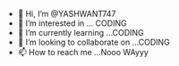 - 👋 Hi, I’m @YASHWANT747
- 👀 I’m interested in ... CODING
- 🌱 I’m currently learning ...CODING
- 💞️ I’m looking to collaborate on ...CODING
- 📫 How to reach me ...Nooo WAyyy

<!---
YASHWANT747/YASHWANT747 is a ✨ special ✨ repository because its `README.md` (this file) appears on your GitHub profile.
You can click the Preview link to take a look at your changes.
--->
